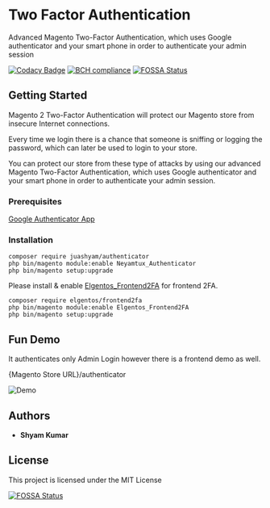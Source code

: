 # Two Factor Authentication

Advanced Magento Two-Factor Authentication, which uses Google authenticator and your smart phone in order to authenticate your admin session

[![Codacy Badge](https://api.codacy.com/project/badge/Grade/2ace12e6ce264d9d801a41d500b7575f)](https://www.codacy.com/app/neyamtux/2-Factor-Authentication?utm_source=github.com&utm_medium=referral&utm_content=neyamtux/2-Factor-Authentication&utm_campaign=badger) [![BCH compliance](https://bettercodehub.com/edge/badge/neyamtux/2-Factor-Authentication?branch=master)](https://bettercodehub.com/) [![FOSSA Status](https://app.fossa.io/api/projects/git%2Bhttps%3A%2F%2Fgithub.com%2Fneyamtux%2F2-Factor-Authentication.svg?type=shield)](https://app.fossa.io/projects/git%2Bhttps%3A%2F%2Fgithub.com%2Fneyamtux%2F2-Factor-Authentication?ref=badge_shield)

## Getting Started

Magento 2 Two-Factor Authentication will protect our Magento store from insecure Internet connections.

Every time we login there is a chance that someone is sniffing or logging the password, which can later be used to login to your store.

You can protect our store from these type of attacks by using our advanced Magento Two-Factor Authentication, which uses Google authenticator and your smart phone in order to authenticate your admin session.

### Prerequisites
[Google Authenticator App](https://play.google.com/store/apps/details?id=com.google.android.apps.authenticator2&hl=en)

### Installation

```
composer require juashyam/authenticator
php bin/magento module:enable Neyamtux_Authenticator
php bin/magento setup:upgrade
```

Please install & enable [Elgentos_Frontend2FA](https://github.com/elgentos/frontend2fa) for frontend 2FA.

```
composer require elgentos/frontend2fa
php bin/magento module:enable Elgentos_Frontend2FA
php bin/magento setup:upgrade
```

## Fun Demo
It authenticates only Admin Login however there is a frontend demo as well.

{Magento Store URL}/authenticator

![Demo](https://image.prntscr.com/image/gSZmYoEgRRyAu_djujkAYQ.png)

## Authors

* **Shyam Kumar**

## License

This project is licensed under the MIT License


[![FOSSA Status](https://app.fossa.io/api/projects/git%2Bhttps%3A%2F%2Fgithub.com%2Fneyamtux%2F2-Factor-Authentication.svg?type=large)](https://app.fossa.io/projects/git%2Bhttps%3A%2F%2Fgithub.com%2Fneyamtux%2F2-Factor-Authentication?ref=badge_large)
